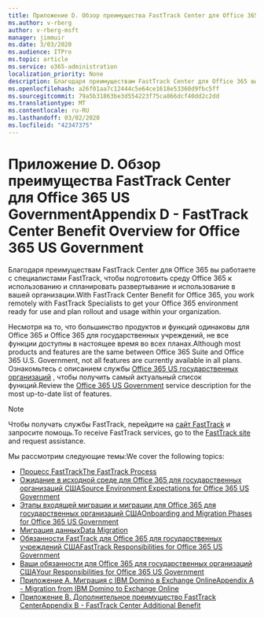```yaml
---
title: Приложение D. Обзор преимущества FastTrack Center для Office 365 US Government
ms.author: v-rberg
author: v-rberg-msft
manager: jimmuir
ms.date: 3/03/2020
ms.audience: ITPro
ms.topic: article
ms.service: o365-administration
localization_priority: None
description: Благодаря преимуществам FastTrack Center для Office 365 вы работаете с специалистами FastTrack, чтобы подготовить среду Office 365 к использованию и спланировать развертывание и использование в вашей организации.
ms.openlocfilehash: a26f01aa7c12444c5e64ce1618e53360d9fbc5ff
ms.sourcegitcommit: 79a5b31863be3d554223f75ca866dcf40dd2c2dd
ms.translationtype: MT
ms.contentlocale: ru-RU
ms.lasthandoff: 03/02/2020
ms.locfileid: "42347375"
---
```

# <a name="appendix-d---fasttrack-center-benefit-overview-for-office-365-us-government"></a><span data-ttu-id="cbd77-103">Приложение D. Обзор преимущества FastTrack Center для Office 365 US Government</span><span class="sxs-lookup"><span data-stu-id="cbd77-103">Appendix D - FastTrack Center Benefit Overview for Office 365 US Government</span></span>

<span data-ttu-id="cbd77-104">Благодаря преимуществам FastTrack Center для Office 365 вы работаете с специалистами FastTrack, чтобы подготовить среду Office 365 к использованию и спланировать развертывание и использование в вашей организации.</span><span class="sxs-lookup"><span data-stu-id="cbd77-104">With FastTrack Center Benefit for Office 365, you work remotely with FastTrack Specialists to get your Office 365 environment ready for use and plan rollout and usage within your organization.</span></span> 
  
<span data-ttu-id="cbd77-105">Несмотря на то, что большинство продуктов и функций одинаковы для Office 365 и Office 365 для государственных учреждений, не все функции доступны в настоящее время во всех планах.</span><span class="sxs-lookup"><span data-stu-id="cbd77-105">Although most products and features are the same between Office 365 Suite and Office 365 U.S. Government, not all features are currently available in all plans.</span></span> <span data-ttu-id="cbd77-106">Ознакомьтесь с описанием службы [Office 365 US государственных организаций](https://aka.ms/aboutgovcloud) , чтобы получить самый актуальный список функций.</span><span class="sxs-lookup"><span data-stu-id="cbd77-106">Review the [Office 365 US Government](https://aka.ms/aboutgovcloud) service description for the most up-to-date list of features.</span></span>

> [!NOTE]
> <span data-ttu-id="cbd77-107">Чтобы получать службы FastTrack, перейдите на [сайт FastTrack](https://go.microsoft.com/fwlink/?linkid=780698) и запросите помощь.</span><span class="sxs-lookup"><span data-stu-id="cbd77-107">To receive FastTrack services, go to the [FastTrack site](https://go.microsoft.com/fwlink/?linkid=780698) and request assistance.</span></span>  

<span data-ttu-id="cbd77-108">Мы рассмотрим следующие темы:</span><span class="sxs-lookup"><span data-stu-id="cbd77-108">We cover the following topics:</span></span>
- [<span data-ttu-id="cbd77-109">Процесс FastTrack</span><span class="sxs-lookup"><span data-stu-id="cbd77-109">The FastTrack Process</span></span>](O365-fasttrack-process.md) 
- [<span data-ttu-id="cbd77-110">Ожидание в исходной среде для Office 365 для государственных организаций США</span><span class="sxs-lookup"><span data-stu-id="cbd77-110">Source Environment Expectations for Office 365 US Government</span></span>](US-Gov-appendix-source-environment-expectations.md)   
- [<span data-ttu-id="cbd77-111">Этапы входящей миграции и миграции для Office 365 для государственных организаций США</span><span class="sxs-lookup"><span data-stu-id="cbd77-111">Onboarding and Migration Phases for Office 365 US Government</span></span>](US-Gov-appendix-onboarding-and-migration.md)
- [<span data-ttu-id="cbd77-112">Миграция данных</span><span class="sxs-lookup"><span data-stu-id="cbd77-112">Data Migration</span></span>](O365-data-migration.md)    
- [<span data-ttu-id="cbd77-113">Обязанности FastTrack для Office 365 для государственных учреждений США</span><span class="sxs-lookup"><span data-stu-id="cbd77-113">FastTrack Responsibilities for Office 365 US Government</span></span>](US-Gov-appendix-fasttrack-responsibilities.md)   
- [<span data-ttu-id="cbd77-114">Ваши обязанности для Office 365 для государственных организаций США</span><span class="sxs-lookup"><span data-stu-id="cbd77-114">Your Responsibilities for Office 365 US Government</span></span>](US-Gov-appendix-your-responsibilities.md) 
- [<span data-ttu-id="cbd77-115">Приложение А. Миграция с IBM Domino в Exchange Online</span><span class="sxs-lookup"><span data-stu-id="cbd77-115">Appendix A - Migration from IBM Domino to Exchange Online</span></span>](O365-from-ibm-domino-to-exchange-online.md)   
- [<span data-ttu-id="cbd77-116">Приложение B. Дополнительное преимущество FastTrack Center</span><span class="sxs-lookup"><span data-stu-id="cbd77-116">Appendix B - FastTrack Center Additional Benefit</span></span>](O365-fasttrack-additional-benefits.md)


